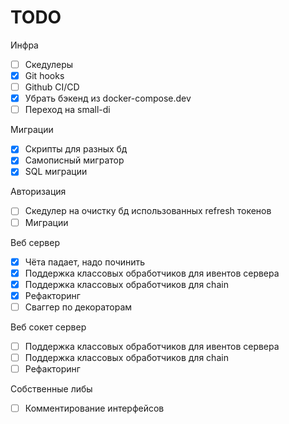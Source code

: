 # TODO

Инфра
* [ ] Скедулеры
* [x] Git hooks
* [ ] Github CI/CD
* [x] Убрать бэкенд из docker-compose.dev
* [ ] Переход на small-di

Миграции
* [x] Скрипты для разных бд
* [x] Самописный мигратор
* [x] SQL миграции

Авторизация
* [ ] Скедулер на очистку бд использованных refresh токенов
* [ ] Миграции

Веб сервер
* [x] Чёта падает, надо починить
* [x] Поддержка классовых обработчиков для ивентов сервера
* [x] Поддержка классовых обработчиков для chain
* [x] Рефакторинг
* [ ] Сваггер по декораторам

Веб сокет сервер
* [ ] Поддержка классовых обработчиков для ивентов сервера
* [ ] Поддержка классовых обработчиков для chain
* [ ] Рефакторинг

Собственные либы
* [ ] Комментирование интерфейсов
